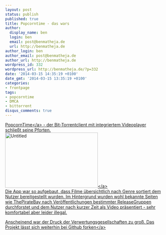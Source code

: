 ```yaml
---
layout: post
status: publish
published: true
title: Popcorntime - das wars
author:
  display_name: ben
  login: ben
  email: post@benmatheja.de
  url: http://benmatheja.de
author_login: ben
author_email: post@benmatheja.de
author_url: http://benmatheja.de
wordpress_id: 332
wordpress_url: http://benmatheja.de/?p=332
date: '2014-03-15 14:35:19 +0100'
date_gmt: '2014-03-15 13:35:19 +0100'
categories:
- frontpage
tags:
- popcorntime
- DMCA
- bittorrent
disqus_comments: true
---
```

<p><a href="http:&#47;&#47;getpopcornti.me&#47;">PopcornTime<&#47;a> - der Bit-Torrentclient mit integriertem Videoplayer schlie&szlig;t seine Pforten.<br />
<a href="http:&#47;&#47;benmatheja.de&#47;wp-content&#47;uploads&#47;2014&#47;03&#47;Untitled.png"><img class="aligncenter size-medium wp-image-333" alt="Untitled" src="http:&#47;&#47;benmatheja.de&#47;wp-content&#47;uploads&#47;2014&#47;03&#47;Untitled-300x179.png" width="300" height="179" &#47;><&#47;a><br />
Die App war so aufgebaut, dass Filme &uuml;bersichtlich nach Genre sortiert dem Nutzer bereitgestellt wurden. Im Hintergrund wurden wohl bekannte Seiten wie ThePirateBay nach Ver&ouml;ffentlichungen bestimmter ReleaseGruppen durchforstet und dem Nutzer nach kurzer Zeit als Video pr&auml;sentiert - sehr komfortabel aber leider illegal.</p>
<p>Anscheinend war der Druck der Verwertungsgesellschaften zu gro&szlig;. Das Projekt l&auml;sst sich weiterhin bei <a href="https:&#47;&#47;github.com&#47;popcorn-time&#47;popcorn-app">Github forken<&#47;a></p>
